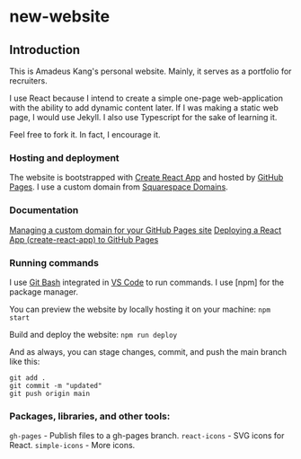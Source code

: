 # new-website

## Introduction

This is Amadeus Kang's personal website. Mainly, it serves as a portfolio for recruiters.

I use React because I intend to create a simple one-page web-application with the ability to add dynamic content later. If I was making a static web page, I would use Jekyll. I also use Typescript for the sake of learning it.

Feel free to fork it. In fact, I encourage it.

### Hosting and deployment
The website is bootstrapped with [Create React App](https://create-react-app.dev/docs/adding-typescript/) and hosted by [GitHub Pages](https://docs.github.com/en/pages). I use a custom domain from [Squarespace Domains](https://domains.squarespace.com/).

### Documentation
[Managing a custom domain for your GitHub Pages site](https://docs.github.com/en/pages/configuring-a-custom-domain-for-your-github-pages-site/managing-a-custom-domain-for-your-github-pages-site)
[Deploying a React App (create-react-app) to GitHub Pages](https://github.com/gitname/react-gh-pages)

### Running commands
I use [Git Bash](https://code.visualstudio.com/docs/sourcecontrol/intro-to-git#_git-bash-on-windows) integrated in [VS Code](https://code.visualstudio.com/download) to run commands. I use [npm] for the package manager.

You can preview the website by locally hosting it on your machine:
```npm start```

Build and deploy the website:
```npm run deploy```

And as always, you can stage changes, commit, and push the main branch like this:
```
git add .
git commit -m "updated"
git push origin main
```

### Packages, libraries, and other tools:
`gh-pages` - Publish files to a gh-pages branch.
`react-icons` - SVG icons for React.
`simple-icons` - More icons.
